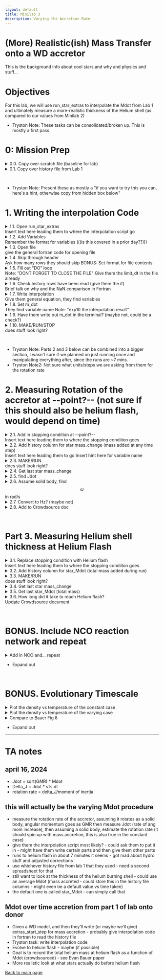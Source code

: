 ```yaml
---
layout: default
title: Minilab 3
description: Varying the Accretion Rate
---
```


# (More) Realistic(ish) Mass Transfer onto a WD accretor

This is the background info about cool stars and why and physics and stuff... 

# Objectives

For this lab, we will use run_star_extras to interpolate the Mdot from Lab 1 and ultimately measure a more-realistic thickness of the Helium shell (as compared to our values from Minilab 2)<br>

* Tryston Note: These tasks can be consolidated/broken up. This is mostly a first pass
# 0: Mission Prep
<task><details><summary> 0.0. Copy over scratch file (baseline for lab)</summary></details></task>
<task><details><summary> 0.1. Copy over history file from Lab 1</summary></details></task>

<br> 

* Tryston Note: Present these as mostly a "if you want to try this you can, here's a hint, otherwise copy from hidden box below"
# 1. Writing the interpolation Code
<task><details><summary> 1.1. Open run_star_extras</summary></details></task>
Insert text here leading them to where the interpolation script go
<task><details><summary> 1.2. Add Variables</summary></details></task>
Remember the format for variables (((is this covered in a prior day??)))
<task><details><summary> 1.3. Open file</summary></details></task>
give the general fortran code for opening file
<task><details><summary> 1.4. Skip through header</summary></details></task>
Ask how many rows they should skip
BONUS: Set format for file contents 
<task><details><summary> 1.5. Fill out "DO" loop</summary></details></task>
Note: "DONT FORGET TO CLOSE THE FILE"
Give them the limit_dt in the file already
<task><details><summary> 1.6. Check history rows have been read (give them the if)</summary></details></task>
Brief talk on why and the NaN comparison in Fortran
<task><details><summary> 1.7. Write interpolation</summary></details></task>
Give them general equation, they find variables
<task><details><summary> 1.8. Set m_dot </summary></details></task>
They find variable name
Note: "exp10 the interpolation result"
<task><details><summary> 1.9. Have them write out m_dot in the terminal? (maybe not, could be a check?)</summary></details></task>
<task><details><summary> 1.10. MAKE/RUN/STOP</summary></details></task>
does stuff look right?

<br>

* Tryston Note: Parts 2 and 3 below can be combined into a bigger section, I wasn't sure if we planned on just running once and manipulating everything after, since the runs are ~7 mins. 
* Tryston Note2: Not sure what units/steps we are asking from them for the rotation rate
# 2. Measuring Rotation of the accretor at --point?-- (not sure if this should also be helium flash, would depend on time)
<task><details><summary> 2.1. Add in stopping condition at --point?-- </summary></details></task>
Insert text here leading them to where the stopping condiiton goes
<task><details><summary> 2.2. Add history column for star mass_change (mass added at any time step)</summary></details></task>
Insert text here leading them to go
Insert hint here for variable name
<task><details><summary> 2.3. MAKE/RUN</summary></details></task>
does stuff look right?
<task><details><summary> 2.4. Get last star mass_change</summary></details></task>
<task><details><summary> 2.5. find Jdot</summary></details></task>
<task><details><summary> 2.6. Assume solid body, find $$\omega$$ in rad/s</summary></details></task>
<task><details><summary> 2.7. Convert to Hz? (maybe not)</summary></details></task>
<task><details><summary> 2.8. Add to Crowdsource doc</summary></details></task>

<br>

# Part 3. Measuring Helium shell thickness at Helium Flash
<task><details><summary> 3.1. Replace stopping condition with Helium flash</summary></details></task>
Insert text here leading them to where the stopping condiiton goes
<task><details><summary> 3.2. Add history column for star_Mdot (total mass added during run)</summary></details></task>
<task><details><summary> 3.3. MAKE/RUN</summary></details></task>
does stuff look right?
<task><details><summary> 3.4. Get last star mass_change</summary></details></task>
<task><details><summary> 3.5. Get last star_Mdot (total mass)</summary></details></task>
<task><details><summary> 3.6. How long did it take to reach Helium flash?</summary></details></task>
Update Crowdsource document

<br>

# BONUS. Include NCO reaction network and repeat
<task><details><summary>Add in NCO and... repeat</summary></details></task>
* Expand out

<br>

# BONUS. Evolutionary Timescale
<task><details><summary>Plot the density vs temperature of the constant case</summary></details></task>
<task><details><summary>Plot the density vs temperature of the varying case</summary></details></task>
<task><details><summary>Compare to Bauer Fig 8</summary></details></task>
* Expand out


* * *

# TA notes

## april 16, 2024
* Jdot = sqrt(G*M*R) * Mdot
* Delta_J = Jdot * s% dt
* rotation rate = delta_J/moment of inertia


## this will actually be the varying Mdot procedure
* measure the rotation rate of the accretor, assuming it rotates as a solid body, angular momentum goes as GMR then measure Jdot (rate of ang mom increase), then assuming a solid body, estimate the rotation rate (it should spin up with mass accretion, this is also true in the constant case)
* give them the interpolation script most likely? - could ask them to put it in - might have them write certain parts and then give them other parts
* runs to helium flash in about 7 minutes it seems - got mad about hydro stuff and adjusted corrections
* use whichever history file from lab 1 that they used - need a second spreadsheet for that
* still want to look at the thickness of the helium burning shell - could use an average Mdot (mass accreted - could store this in the history file columns - might even be a default value vs time taken)
* the default one is called star_Mdot - can simply call that


## Mdot over time accretion from part 1 of lab onto donor
* Given a WD model, and then they’ll write (or maybe we’ll give) extras_start_step for mass accretion - probably give interpolation code in fortran to read the history file
* Tryston task: write interpolation code
* Evolve to helium flash - maybe (if possible)
* Goal is to record the total helium mass at helium flash as a function of Mdot (crowdsourced) - see Evan Bauer paper
* More realistic look at what stars actually do before helium flash


[Back to main page](./)